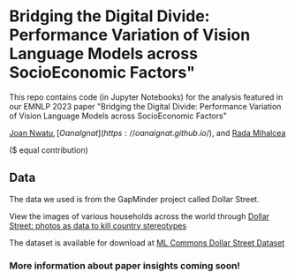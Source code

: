 # Bridging the Digital Divide: Performance Variation of Vision Language Models across SocioEconomic Factors" 

This repo contains code (in Jupyter Notebooks) for the analysis featured in our EMNLP 2023 paper "Bridging the Digital Divide: Performance Variation of Vision Language Models across SocioEconomic Factors"


[Joan Nwatu](https://anniejoan.github.io/)$, [Oana Ignat](https://oanaignat.github.io/)$, and [Rada Mihalcea](https://web.eecs.umich.edu/~mihalcea/)
 
($ equal contribution)


## Data

The data we used is from the GapMinder project called Dollar Street. 

View the images of various households across the world through [Dollar Street: photos as data to kill country stereotypes](https://www.gapminder.org/dollar-street) 

The dataset is available for download at [ML Commons Dollar Street Dataset](https://mlcommons.org/datasets/dollar-street/)

### More information about paper insights coming soon!
